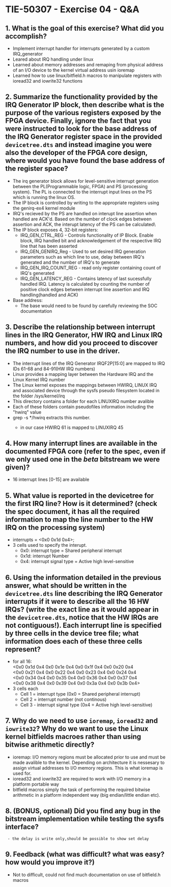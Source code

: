 # TIE-50307 - Exercise 04 - Q&A

## 1. What is the goal of this exercise? What did you accomplish?
- Implement interrupt handler for interrupts generated by a custom IRQ_generator
- Leared about IRQ handling under linux
- Learned about memory addresses and remaping from physical address of an I/O device to the kernel virtual address usin ioremap
- Learned how to use linux/bitfield.h macros to manipulate registers with ioread32 and iowrite32 functions

## 2. Summarize the functionality provided by the IRQ Generator IP block, then describe what is the purpose of the various registers exposed by the FPGA device. Finally, ignore the fact that you were instructed to look for the base address of the IRQ Generator register space in the provided `devicetree.dts` and instead imagine you were also the developer of the FPGA core design, where would you have found the base address of the register space?
- The irq generator block allows for level-sensitive interrupt generation between the PL(Programmable logic, FPGA) and PS (processing system). The PL is connected to the interrupt input lines on the PS which is running the linux OS. 
- The IP block is controlled by writing to the appropriate registers using the genirq-ex4 kernel module
- IRQ's recieved by the PS are handled on interupt line assertion when handled are ACK'd. Based on the number of clock edges between assertion and ACK, the interupt latency of the PS can be calculated\
- The IP block exposes 4, 32-bit registers:
    - IRQ_GEN_CTRL_REG - Controls functionality of IP Block. Enable block, IRQ handled bit and acknowledgement of the respective IRQ line that has been asserted
    - IRQ_GEN_GENIRQ_Reg - Used to set desired IRQ generation parameters such as which line to use, delay between IRQ's generated and the number of IRQ's to generate
    - IRQ_GEN_IRQ_COUNT_REG - read only register containing count of IRQ's generated
    - IRQ_GEN_LATENCY_REG - Contains latency of last sucessfully handled IRQ.  Latency is calculated by counting the number of positive clock edges between interrupt line assertion and IRQ handling(handled and ACK) 
- Base address:
    - The base would need to be found by carefully reviewing the SOC documentation

## 3. Describe the relationship between interrupt lines in the IRQ Generator, HW IRQ and Linux IRQ numbers, and how did you proceed to discover the IRQ number to use in the driver.
- The interrupt lines of the IRQ Generator IRQF2P[15:0] are mapped to IRQ IDs 61-68 and 84-91(HW IRQ numbers)
- Linux provides a mapping layer between the Hardware IRQ and the Linux Kernel IRQ number
- The Linux kernel exposes the mappings between HWIRQ, LINUX IRQ and associated device through the sysfs pseudo filesystem located in the folder /sys/kernel/irq
- This directory contains a folder for each LINUXIRQ number avalible
- Each of these folders contain pseudofiles information including the "hwirq" value
- grep -s <HWIRQ> */hwirq extracts this number.
    - in our case HWIRQ 61 is mapped to LINUXIRQ 45

## 4. How many interrupt lines are available in the documented FPGA core (refer to the spec, even if we only used one in the *beta* bitstream we were given)?
- 16 interrupt lines [0-15] are available

## 5. What value is reported in the devicetree for the first IRQ line? How is it determined? (check the spec document, it has all the required information to map the line number to the HW IRQ on the processing system)
- interrupts = <0x0 0x1d 0x4>;
- 3 cells used to specify the interupt.  
    - 0x0: interrupt type = Shared peripheral interrupt
    - 0x1d: interrupt Number
    - 0x4: interrupt signal type = Active high level-sensitive

## 6. Using the information detailed in the previous answer, what should be written in the `devicetree.dts` line describing the IRQ Generator interrupts if it were to describe all the 16 HW IRQs? (write the exact line as it would appear in the `devicetree.dts`, notice that the HW IRQs are not contiguous!). Each interrupt line is specified by three cells in the device tree file; what information does each of these three cells represent?
- for all 16:\
<0x0 0x1d 0x4 0x0 0x1e 0x4 0x0 0x1f 0x4 0x0 0x20 0x4\
<0x0 0x21 0x4 0x0 0x22 0x4 0x0 0x23 0x4 0x0 0x24 0x4\
<0x0 0x34 0x4 0x0 0x35 0x4 0x0 0x36 0x4 0x0 0x37 0x4\
<0x0 0x38 0x4 0x0 0x39 0x4 0x0 0x3a 0x4 0x0 0x3b 0x4>
- 3 cells each
    - Cell 1 = interrupt type (0x0 = Shared peripheral interrupt)
    - Cell 2 = interrupt number (not continous)
    - Cell 3 - interrupt signal type (0x4 = Active high level-sensitive)

## 7. Why do we need to use `ioremap`, `ioread32` and `iowrite32`? Why do we want to use the Linux kernel bitfields macroes rather than using bitwise arithmetic directly?
- ioremap: I/O memory regions must be allocated prior to use and must be made avalible to the kernel. Depending on architecture it is nessesary to assign virtual addresses to I/O memory regions. This is what ioremap is used for.
- ioread32 and iowrite32 are required to work with I/O memory in a platform portable way
- bitfield macros simply the task of performing the required bitwise arithmetic in a platform independent way (big endian/little endian etc).   
## 8. (BONUS, optional) Did you find any bug in the bitstream implementation while testing the sysfs interface?
     - the delay is write only,should be possible to show set delay
## 9. Feedback (what was difficult? what was easy? how would you improve it?)
- Not to difficult,  could not find much documentation on use of bitfield.h macros

